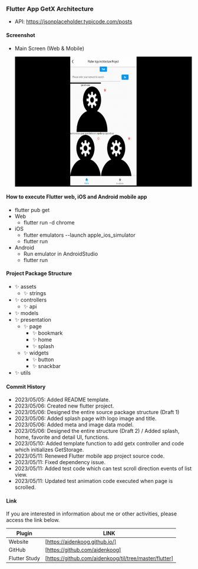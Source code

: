 ### Flutter App GetX Architecture

- API: https://jsonplaceholder.typicode.com/posts

#### Screenshot

- Main Screen (Web & Mobile)
  <p align="center" style="background-color: #000">
      <img src="screenshots/home.png" width="180" height="350" alt="accessibility text">
  </p>

#### How to execute Flutter web, iOS and Android mobile app

- flutter pub get
- Web
  - flutter run -d chrome
- iOS
  - flutter emulators --launch apple_ios_simulator
  - flutter run
- Android
  - Run emulator in AndroidStudio
  - flutter run

#### Project Package Structure

- ✨ assets
  - ✨ strings
- ✨ controllers
  - ✨ api
- ✨ models
- ✨ presentation
  - ✨ page
    - ✨ bookmark
    - ✨ home
    - ✨ splash
  - ✨ widgets
    - ✨ button
    - ✨ snackbar
- ✨ utils

#### Commit History

- 2023/05/05: Added README template.
- 2023/05/06: Created new flutter project.
- 2023/05/06: Designed the entire source package structure (Draft 1)
- 2023/05/06: Added splash page with logo image and title.
- 2023/05/06: Added meta and image data model.
- 2023/05/06: Designed the entire structure (Draft 2) / Added splash, home, favorite and detail UI, functions.
- 2023/05/10: Added template function to add getx controller and code which initializes GetStorage.
- 2023/05/11: Renewed Flutter mobile app project source code.
- 2023/05/11: Fixed dependency issue.
- 2023/05/11: Added test code which can test scroll direction events of list view.
- 2023/05/11: Updated test animation code executed when page is scrolled.

#### Link

If you are interested in information about me or other activities, please access the link below.

| Plugin        | LINK                                                   |
| ------------- | ------------------------------------------------------ |
| Website       | [https://aidenkoog.github.io/]                         |
| GitHub        | [https://github.com/aidenkoog]                         |
| Flutter Study | [https://github.com/aidenkoog/til/tree/master/flutter] |
